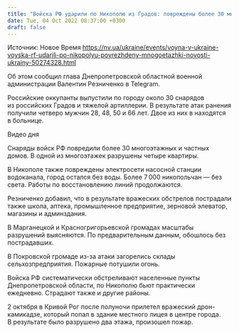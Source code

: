 ```yaml
---
title: "Войска РФ ударили по Никополю из Градов: повреждены более 30 многоэтажек и частных домов, город остался без воды"
date: Tue, 04 Oct 2022 08:37:00 +0300
draft: false
---
```

Источник: Новое Время https://nv.ua/ukraine/events/voyna-v-ukraine-voyska-rf-udarili-po-nikopolyu-povrezhdeny-mnogoetazhki-novosti-ukrainy-50274328.html


 Об этом сообщил глава Днепропетровской областной военной администрации Валентин Резниченко в Telegram.

Российские оккупанты выпустили по городу около 30 снарядов из российских Градов и тяжелой артиллерии. В результате атак ранения получили четверо мужчин 28, 48, 50 и 66 лет. Двое из них в находятся в больнице.

 Видео дня   

Снаряды войск РФ повредили более 30 многоэтажных и частных домов. В одной из многоэтажек разрушены четыре квартиры.

В Никополе также повреждены электросети насосной станции водоканала, город остался без воды. Более 7 000 никопольчан — без света. Работы по восстановлению линий продолжаются.

Резниченко добавил, что в результате вражеских обстрелов пострадали также школа, аптека, промышленное предприятие, зерновой элеватор, магазины и админздания.

В Марганецкой и Красногригорьевской громадах масштабы разрушений выясняются. По предварительным данным, обошлось без пострадавших.

В Покровской громаде из-за атаки загорелись склады сельхозпредприятия. Пожарные потушили огонь.

Войска РФ систематически обстреливают населенные пункты Днепропетровской области, по Никополю бьют практически ежедневно. Страдают также и другие районы.

2 октября в Кривой Рог после полуночи прилетел вражеский дрон-камикадзе, который попал в здание местного лицея в центре города. В результате было разрушено два этажа, произошел пожар.
